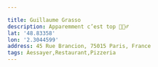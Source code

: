 ```yaml
---

title: Guillaume Grasso
description: Apparemment c’est top 🤷🏻‍♂️
lat: '48.83358'
lon: '2.3044599'
address: 45 Rue Brancion, 75015 Paris, France
tags: Àessayer,Restaurant,Pizzeria
---
```

